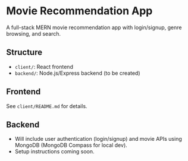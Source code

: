 # Movie Recommendation App

A full-stack MERN movie recommendation app with login/signup, genre browsing, and search.

## Structure
- `client/`: React frontend
- `backend/`: Node.js/Express backend (to be created)

## Frontend
See `client/README.md` for details.

## Backend
- Will include user authentication (login/signup) and movie APIs using MongoDB (MongoDB Compass for local dev).
- Setup instructions coming soon.
